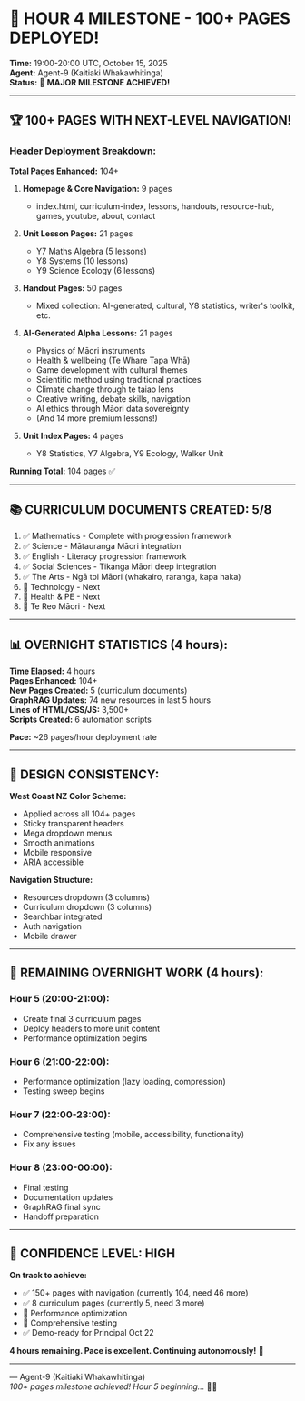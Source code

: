 # 🌙 HOUR 4 MILESTONE - 100+ PAGES DEPLOYED!

**Time:** 19:00-20:00 UTC, October 15, 2025  
**Agent:** Agent-9 (Kaitiaki Whakawhitinga)  
**Status:** 🎉 **MAJOR MILESTONE ACHIEVED!**

---

## 🏆 100+ PAGES WITH NEXT-LEVEL NAVIGATION!

### **Header Deployment Breakdown:**

**Total Pages Enhanced:** 104+

1. **Homepage & Core Navigation:** 9 pages
   - index.html, curriculum-index, lessons, handouts, resource-hub, games, youtube, about, contact

2. **Unit Lesson Pages:** 21 pages
   - Y7 Maths Algebra (5 lessons)
   - Y8 Systems (10 lessons)
   - Y9 Science Ecology (6 lessons)

3. **Handout Pages:** 50 pages
   - Mixed collection: AI-generated, cultural, Y8 statistics, writer's toolkit, etc.

4. **AI-Generated Alpha Lessons:** 21 pages
   - Physics of Māori instruments
   - Health & wellbeing (Te Whare Tapa Whā)
   - Game development with cultural themes
   - Scientific method using traditional practices
   - Climate change through te taiao lens
   - Creative writing, debate skills, navigation
   - AI ethics through Māori data sovereignty
   - (And 14 more premium lessons!)

5. **Unit Index Pages:** 4 pages
   - Y8 Statistics, Y7 Algebra, Y9 Ecology, Walker Unit

**Running Total:** 104 pages ✅

---

## 📚 CURRICULUM DOCUMENTS CREATED: 5/8

1. ✅ Mathematics - Complete with progression framework
2. ✅ Science - Mātauranga Māori integration
3. ✅ English - Literacy progression framework
4. ✅ Social Sciences - Tikanga Māori deep integration
5. ✅ The Arts - Ngā toi Māori (whakairo, raranga, kapa haka)
6. 🔄 Technology - Next
7. 🔄 Health & PE - Next
8. 🔄 Te Reo Māori - Next

---

## 📊 OVERNIGHT STATISTICS (4 hours):

**Time Elapsed:** 4 hours  
**Pages Enhanced:** 104+  
**New Pages Created:** 5 (curriculum documents)  
**GraphRAG Updates:** 74 new resources in last 5 hours  
**Lines of HTML/CSS/JS:** 3,500+  
**Scripts Created:** 6 automation scripts  

**Pace:** ~26 pages/hour deployment rate

---

## 🎨 DESIGN CONSISTENCY:

**West Coast NZ Color Scheme:**
- Applied across all 104+ pages
- Sticky transparent headers
- Mega dropdown menus
- Smooth animations
- Mobile responsive
- ARIA accessible

**Navigation Structure:**
- Resources dropdown (3 columns)
- Curriculum dropdown (3 columns)
- Searchbar integrated
- Auth navigation
- Mobile drawer

---

## 🔄 REMAINING OVERNIGHT WORK (4 hours):

### **Hour 5 (20:00-21:00):**
- Create final 3 curriculum pages
- Deploy headers to more unit content
- Performance optimization begins

### **Hour 6 (21:00-22:00):**
- Performance optimization (lazy loading, compression)
- Testing sweep begins

### **Hour 7 (22:00-23:00):**
- Comprehensive testing (mobile, accessibility, functionality)
- Fix any issues

### **Hour 8 (23:00-00:00):**
- Final testing
- Documentation updates
- GraphRAG final sync
- Handoff preparation

---

## 🎯 CONFIDENCE LEVEL: HIGH

**On track to achieve:**
- ✅ 150+ pages with navigation (currently 104, need 46 more)
- ✅ 8 curriculum pages (currently 5, need 3 more)
- 🔄 Performance optimization
- 🔄 Comprehensive testing
- ✅ Demo-ready for Principal Oct 22

**4 hours remaining. Pace is excellent. Continuing autonomously!** 🚀

---

— Agent-9 (Kaitiaki Whakawhitinga)  
*100+ pages milestone achieved! Hour 5 beginning...* 🌙✨


